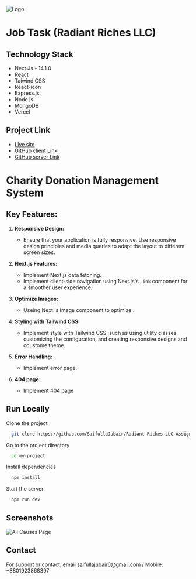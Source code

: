 ![Logo](https://i.ibb.co/ChN7gkZ/Screenshot-2024-03-01-230856.png)

# Job Task (Radiant Riches LLC)

## Technology Stack

- Next.Js - 14.1.0
- React
- Taiwind CSS
- React-icon
- Express.js
- Node.js
- MongoDB
- Vercel

## Project Link

- [Live site](https://radiant-riches-llc-one.vercel.app/)
- [GitHub client Link](https://github.com/SaifullaJubair/Radiant-Riches-LLC-Assignment)
- [GitHub server Link](https://github.com/SaifullaJubair/job-task-backend)

# Charity Donation Management System

## Key Features:

1. **Responsive Design:**

   - Ensure that your application is fully responsive. Use responsive design principles and media queries to adapt the layout to different screen sizes.

2. **Next.js Features:**

   - Implement Next.js data fetching.
   - Implement client-side navigation using Next.js's `Link` component for a smoother user experience.

3. **Optimize Images:**

   - Useing Next.js Image component to optimize .

4. **Styling with Tailwind CSS:**

   - Implement style with Tailwind CSS, such as using utility classes, customizing the configuration, and creating responsive designs and coustome theme.

5. **Error Handling:**

   - Implement error page.

6. **404 page:**
   - Implement 404 page

## Run Locally

Clone the project

```bash
  git clone https://github.com/SaifullaJubair/Radiant-Riches-LLC-Assignment
```

Go to the project directory

```bash
  cd my-project
```

Install dependencies

```bash
  npm install
```

Start the server

```bash
  npm run dev
```

## Screenshots

![All Causes Page](https://i.ibb.co/ChN7gkZ/Screenshot-2024-03-01-230856.png)

## Contact

For support or contact, email saifullajubair6@gmail.com /
Mobile: +8801923868397
